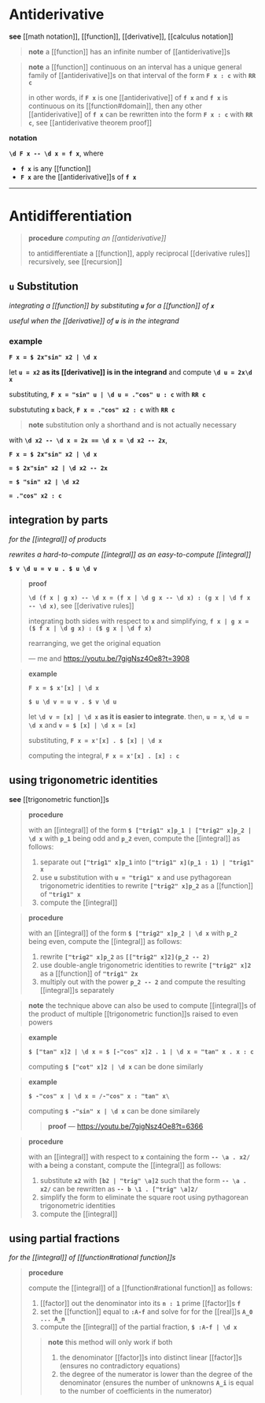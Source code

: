 # Antiderivative

**see** [[math notation]], [[function]], [[derivative]], [[calculus notation]]

> **note** a [[function]] has an infinite number of [[antiderivative]]s

> **note** a [[function]] continuous on an interval has a unique general family of [[antiderivative]]s on that interval of the form **`F x : c`** with **`RR c`**
>
> in other words, if **`F x`** is one [[antiderivative]] of **`f x`** and **`f x`** is continuous on its [[function#domain]], then any other [[antiderivative]] of **`f x`** can be rewritten into the form **`F x : c`** with **`RR c`**, see [[antiderivative theorem proof]]

**notation**

**`\d F x -- \d x = f x`**, where

- **`f x`** is any [[function]]
- **`F x`** are the [[antiderivative]]s of **`f x`**

---

# Antidifferentiation

> **procedure** _computing an [[antiderivative]]_
>
> to antidifferentiate a [[function]], apply reciprocal [[derivative rules]] recursively, see [[recursion]]

## **`u`** Substitution

_integrating a [[function]] by substituting **`u`** for a [[function]] of **`x`**_

_useful when the [[derivative]] of **`u`** is in the integrand_

### example

**`F x = $ 2x"sin" x2 | \d x`**

let **`u = x2`** **as its [[derivative]] is in the integrand** and compute **`\d u = 2x\d x`**

substituting, **`F x = "sin" u | \d u = ."cos" u : c`** with **`RR c`**

substututing **`x`** back, **`F x = ."cos" x2 : c`** with **`RR c`**

> **note** substitution only a shorthand and is not actually necessary

with **`\d x2 -- \d x = 2x == \d x = \d x2 -- 2x`**,

**`F x = $ 2x"sin" x2 | \d x`**

**`= $ 2x"sin" x2 | \d x2 -- 2x`**

**`= $ "sin" x2 | \d x2`**

**`= ."cos" x2 : c`**

## integration by parts

_for the [[integral]] of products_

_rewrites a hard-to-compute [[integral]] as an easy-to-compute [[integral]]_

**`$ v \d u = v u . $ u \d v`**

> **proof**
>
> **`\d (f x | g x) -- \d x = (f x | \d g x -- \d x) : (g x | \d f x -- \d x)`**, see [[derivative rules]]
>
> integrating both sides with respect to **`x`** and simplifying, **`f x | g x = ($ f x | \d g x) : ($ g x | \d f x)`**
>
> rearranging, we get the original equation
>
> &mdash; me and <https://youtu.be/7gigNsz4Oe8?t=3908>

> **example**
>
> **`F x = $ x'[x] | \d x`**
>
> **`$ u \d v = u v . $ v \d u`**
>
> let **`\d v = [x] | \d x`** **as it is easier to integrate**. then, **`u = x`**, **`\d u = \d x`** and **`v = $ [x] | \d x = [x]`**
>
> substituting, **`F x = x'[x] . $ [x] | \d x`**
>
> computing the integral, **`F x = x'[x] . [x] : c`**

## using trigonometric identities

**see** [[trigonometric function]]s

> **procedure**
>
> with an [[integral]] of the form **`$ ["trig1" x]p_1 | ["trig2" x]p_2 | \d x`** with **`p_1`** being odd and **`p_2`** even, compute the [[integral]] as follows:
>
> 1. separate out **`["trig1" x]p_1`** into **`["trig1" x](p_1 : 1) | "trig1" x`**
> 2. use **`u`** substitution with **`u = "trig1" x`** and use pythagorean trigonometric identities to rewrite **`["trig2" x]p_2`** as a [[function]] of **`"trig1" x`**
> 3. compute the [[integral]]

> **procedure**
>
> with an [[integral]] of the form **`$ ["trig2" x]p_2 | \d x`** with **`p_2`** being even, compute the [[integral]] as follows:
>
> 1. rewrite **`["trig2" x]p_2`** as **`[["trig2" x]2](p_2 -- 2)`**
> 2. use double-angle trigonometric identities to rewrite **`["trig2" x]2`** as a [[function]] of **`"trig1" 2x`**
> 3. multiply out with the power **`p_2 -- 2`** and compute the resulting [[integral]]s separately

> **note** the technique above can also be used to compute [[integral]]s of the product of multiple [[trigonometric function]]s raised to even powers

> **example**
>
> **`$ ["tan" x]2 | \d x = $ [-"cos" x]2 . 1 | \d x = "tan" x . x : c`**
>
> computing **`$ ["cot" x]2 | \d x`** can be done similarly

> **example**
>
> **`$ -"cos" x | \d x = /-"cos" x : "tan" x\`**
>
> computing **`$ -"sin" x | \d x`** can be done similarely
>
> > **proof** &mdash; <https://youtu.be/7gigNsz4Oe8?t=6366>

> **procedure**
>
> with an [[integral]] with respect to **`x`** containing the form **`-- \a . x2/`** with **`a`** being a constant, compute the [[integral]] as follows:
>
> 1. substitute **`x2`** with **`[b2 | "trig" \a]2`** such that the form **`-- \a . x2/`** can be rewritten as **`-- b \1 . ["trig" \a]2/`**
> 2. simplify the form to eliminate the square root using pythagorean trigonometric identities
> 3. compute the [[integral]]

## using partial fractions

_for the [[integral]] of [[function#rational function]]s_

> **procedure**
>
> compute the [[integral]] of a [[function#rational function]] as follows:
>
> 1. [[factor]] out the denominator into its **`n : 1`** prime [[factor]]s **`f`**
> 2. set the [[function]] equal to **`:A-f`** and solve for for the [[real]]s **`A_0 ... A_n`**
> 3. compute the [[integral]] of the partial fraction, **`$ :A-f | \d x`**
>
> > **note** this method will only work if both
> >
> > 1. the denominator [[factor]]s into distinct linear [[factor]]s (ensures no contradictory equations)
> > 2. the degree of the numerator is lower than the degree of the denominator (ensures the number of unknowns **`A_i`** is equal to the number of coefficients in the numerator)
